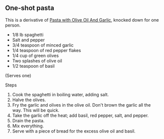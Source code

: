 ## One-shot pasta

This is a derivative of [Pasta with Olive Oil And Garlic](http://www.food.com/recipe/pasta-with-olive-oil-and-garlic-8634), knocked down for one person.

- 1/8 lb spaghetti
- Salt and pepper
- 3/4 teaspoon of minced garlic
- 1/4 teaspoon of red pepper flakes
- 1/4 cup of green olives
- Two splashes of olive oil
- 1/2 teaspoon of basil

(Serves one)

Steps

1. Cook the spaghetti in boiling water, adding salt.
2. Halve the olives.
3. Fry the garlic and olives in the olive oil. Don't brown the garlic all the way. This will be quick.
4. Take the garlic off the heat; add basil, red pepper, salt, and pepper.
5. Drain the pasta.
6. Mix everything.
7. Serve with a piece of bread for the excess olive oil and basil.
